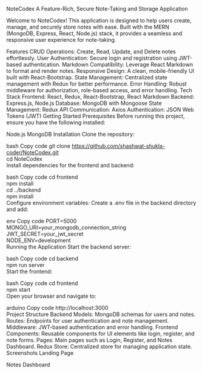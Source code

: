 
NoteCodex
A Feature-Rich, Secure Note-Taking and Storage Application

Welcome to NoteCodex! This application is designed to help users create, manage, and securely store notes with ease. Built with the MERN (MongoDB, Express, React, Node.js) stack, it provides a seamless and responsive user experience for note-taking.

Features
CRUD Operations: Create, Read, Update, and Delete notes effortlessly.
User Authentication: Secure login and registration using JWT-based authentication.
Markdown Compatibility: Leverage React Markdown to format and render notes.
Responsive Design: A clean, mobile-friendly UI built with React-Bootstrap.
State Management: Centralized state management with Redux for better performance.
Error Handling: Robust middleware for authorization, role-based access, and error handling.
Tech Stack
Frontend: React, Redux, React-Bootstrap, React Markdown
Backend: Express.js, Node.js
Database: MongoDB with Mongoose
State Management: Redux
API Communication: Axios
Authentication: JSON Web Tokens (JWT)
Getting Started
Prerequisites
Before running this project, ensure you have the following installed:

Node.js
MongoDB
Installation
Clone the repository:

bash
Copy code
git clone https://github.com/shashwat-shukla-coder/NoteCodex.git  
cd NoteCodex  
Install dependencies for the frontend and backend:

bash
Copy code
cd frontend  
npm install  
cd ../backend  
npm install  
Configure environment variables:
Create a .env file in the backend directory and add:

env
Copy code
PORT=5000  
MONGO_URI=your_mongodb_connection_string  
JWT_SECRET=your_jwt_secret  
NODE_ENV=development  
Running the Application
Start the backend server:

bash
Copy code
cd backend  
npm run server  
Start the frontend:

bash
Copy code
cd frontend  
npm start  
Open your browser and navigate to:

arduino
Copy code
http://localhost:3000  
Project Structure
Backend
Models: MongoDB schemas for users and notes.
Routes: Endpoints for user authentication and note management.
Middleware: JWT-based authentication and error handling.
Frontend
Components: Reusable components for UI elements like login, register, and note forms.
Pages: Main pages such as Login, Register, and Notes Dashboard.
Redux Store: Centralized store for managing application state.
Screenshots
Landing Page

Notes Dashboard

